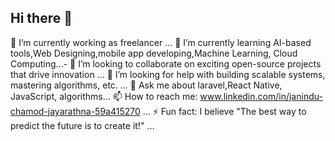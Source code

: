 ## Hi there 👋

<!--
**glitz-jndu/glitz-jndu** is a ✨ _special_ ✨ repository because its `README.md` (this file) appears on your GitHub profile.

Here are some ideas to get you started:
-->

🔭 I’m currently working as freelancer ...
🌱 I’m currently learning AI-based tools,Web Designing,mobile app developing,Machine Learning, Cloud Computing...- 👯 I’m looking to collaborate on exciting open-source projects that drive innovation ...
🤔 I’m looking for help with building scalable systems, mastering algorithms, etc. ...
💬 Ask me about laravel,React Native, JavaScript, algorithms...
📫 How to reach me: www.linkedin.com/in/janindu-chamod-jayarathna-59a415270 ...
⚡ Fun fact: I believe "The best way to predict the future is to create it!" ...
